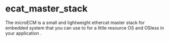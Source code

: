 # ecat_master_stack
The microECM is a small and lightweight  ethercat master stack for embedded system that you can use to for     a little  resource OS and OSless in your application . 
